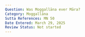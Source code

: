 ```yaml
---
Question: Was Moggallāna ever Māra?
Category: Moggallāna
Sutta References: MN 50
Date Entered: March 29, 2025
Review Status: Not started
---
```

